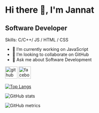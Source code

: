 # Hi there 👋, I'm Jannat
## Software Developer



Skills: C/C++/ JS / HTML / CSS

- 🔭 I’m currently working on JavaScript 
- 👯 I’m looking to collaborate on GitHub 
- 💬 Ask me about Software Development 


[<img src='https://cdn.jsdelivr.net/npm/simple-icons@3.0.1/icons/github.svg' alt='github' height='40'>](https://github.com/Jannat1937)  [<img src='https://cdn.jsdelivr.net/npm/simple-icons@3.0.1/icons/facebook.svg' alt='facebook' height='40'>](https://www.facebook.com/https://www.facebook.com/Jannat1025)  

[![Top Langs](https://github-readme-stats.vercel.app/api/top-langs/?username=Jannat1937)](https://github.com/anuraghazra/github-readme-stats)

![GitHub stats](https://github-readme-stats.vercel.app/api?username=Jannat1937&show_icons=true&count_private=true)  

![GitHub metrics](https://metrics.lecoq.io/Jannat1937)  

